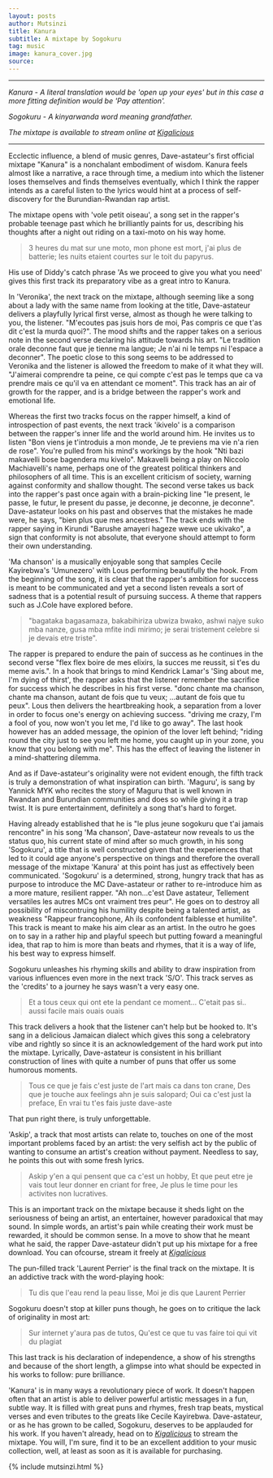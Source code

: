 ```yaml
---
layout: posts
author: Mutsinzi
title: Kanura
subtitle: A mixtape by Sogokuru
tag: music
image: kanura_cover.jpg
source:
---
```




------------------------------------
*Kanura - A literal translation would be 'open up your eyes' but in this case a
 more fitting definition would be 'Pay attention'.*

*Sogokuru - A kinyarwanda word meaning grandfather.*

*The mixtape is available to stream online at <a href="http://www.kigalicious.com/#!sogokuru/ao7ue" title="Stream Kanura on Kigalicious" target="_blank">Kigalicious</a>*

---------------------------------------


Ecclectic influence, a blend of music genres, Dave-astateur's first official
mixtape "Kanura" is a nonchalant embodiment of wisdom. Kanura feels almost like
a narrative, a race through time, a medium into which the listener
loses themselves and finds themselves eventually, which I think the rapper intends
as a careful listen to the lyrics would hint at a process of self-discovery
for the Burundian-Rwandan rap artist.


The mixtape opens with 'vole petit oiseau', a song set in the
rapper's probable teenage past which he brilliantly paints for us, describing his
thoughts after a night out riding on a taxi-moto on his way home.

> 3 heures du mat sur une moto, mon phone est mort, j'ai plus de batterie; les nuits etaient courtes sur le toit du papyrus.


His use of Diddy's catch phrase 'As we proceed to give you what you need' gives this first track its preparatory
vibe as a great intro to Kanura.

In 'Veronika', the next track on the mixtape, although seeming like a song about a lady with the same name
from looking at the title, Dave-astateur delivers a playfully lyrical first verse, almost as though he were talking to you, the listener. "M'ecoutes pas jsuis hors de moi, Pas compris ce que t'as dit c'est la murda quoi?". The mood shifts and the rapper takes on a serious note in the second verse declaring his attitude towards his art. "Le tradition orale deconne faut que je tienne ma langue; Je n'ai ni le temps ni l'espace a deconner". The poetic close to this song seems to be addressed to Veronika and the listener is allowed the freedom to make of it what they will. "J'aimerai comprendre ta peine, ce qui compte c'est pas le temps que ca va prendre mais ce qu'il va en attendant ce moment". This track has an air of growth for the rapper, and is a bridge between the rapper's work and emotional life.

Whereas the first two tracks focus on the rapper himself, a kind of introspection of past events, the next track 'ikivelo' is a comparison between the rapper's inner life and the world around him. He invites us to listen "Bon viens je t'introduis a mon monde, Je te previens ma vie n'a rien de rose". You're pulled from his mind's workings by the hook "Nti bazi makavelli bose bagendera mu kivelo". Makavelli being a play on Niccolo Machiavelli's name, perhaps one of the greatest political thinkers and philosophers of all time. This is an excellent criticism of society, warning against conformity and shallow thought. The second verse takes us back into the rapper's past once again with a brain-picking line "le present, le passe, le futur, le present du passe, je deconne, je deconne, je deconne". Dave-astateur looks on his past and observes that the mistakes he made were, he says, "bien plus que mes ancestres." The track ends with the rapper saying in Kirundi "Barushe amayeri hageze wewe uce ukivako", a sign that conformity is not absolute, that everyone should attempt to form their own understanding.

'Ma chanson' is a musically enjoyable song that samples Cecile Kayirebwa's 'Umunezero' with Lous performing beautifully the hook. From the beginning of the song, it is clear that the rapper's ambition for success is meant to be communicated and yet a second listen reveals a sort of sadness that is a potential result of pursuing success. A theme that rappers such as J.Cole have explored before.

>"bagataka bagasamaza, bakabihiriza ubwiza bwako, ashwi najye suko mba nanze, gusa mba mfite indi mirimo; je serai tristement celebre si je devais etre triste".

The rapper is prepared to endure the pain of success as he continues in the second verse "flex flex boire de mes elixirs, la succes me reussit, si t'es du meme avis.". In a hook that brings to mind Kendrick Lamar's 'Sing about me, I'm dying of thirst', the rapper asks that the listener remember the sacrifice for success which he describes in his first verse. "donc chante ma chanson, chante ma chanson, autant de fois que tu veux; ...autant de fois que tu peux". Lous then delivers the heartbreaking hook, a separation from a lover in order to focus one's energy on achieving success. "driving me crazy, I'm a fool of you, now won't you let me, I'd like to go away". The last hook however has an added message, the opinion of the lover left behind; "riding round the city just to see you left me home, you caught up in your zone, you know that you belong with me". This has the effect of leaving the listener in a mind-shattering dilemma.

And as if Dave-astateur's originality were not evident enough, the fifth track is truly a demonstration of what inspiration can birth. 'Maguru', is sang by Yannick MYK who recites the story of Maguru that is well known in Rwandan and Burundian communities and does so while giving it a trap twist. It is pure entertainment, definitely a song that's hard to forget.

Having already established that he is "le plus jeune sogokuru que t'ai jamais rencontre" in his song 'Ma chanson', Dave-astateur now reveals to us the status quo, his current state of mind after so much growth, in his song 'Sogokuru', a title that is well constructed given that the experiences that led to it could age anyone's perspective on things and therefore the overall message of the mixtape 'Kanura' at this point has just as effectively been communicated. 'Sogokuru' is a determined, strong, hungry track that has as purpose to introduce the MC Dave-astateur or rather to re-introduce him as a more mature, resilient rapper. "Ah non...c'est Dave astateur, Tellement versatiles les autres MCs ont vraiment tres peur". He goes on to destroy all possibility of miscontruing his humility despite being a talented artist, as weakness "Rappeur francophone, Ah ils confondent faiblesse et humilite". This track is meant to make his aim clear as an artist. In the outro he goes on to say in a rather hip and playful speech but putting foward a meaningful idea, that rap to him is more than beats and rhymes, that it is a way of life, his best way to express himself.

Sogokuru unleashes his rhyming skills and ability to draw inspiration from various influences even more in the next track 'S/O'. This track serves as the 'credits' to a journey he says wasn't a very easy one.

>Et a tous ceux qui ont ete la pendant ce moment... C'etait pas si.. aussi facile mais ouais ouais

This track delivers a hook that the listener can't help but be hooked to. It's sang in a delicious Jamaican dialect which gives this song a celebratory vibe and rightly so since it is an acknowledgement of the hard work put into the mixtape. Lyrically, Dave-astateur is consistent in his brilliant construction of lines with quite a number of puns that offer us some humorous moments.

> Tous ce que je fais c'est juste de l'art mais ca dans ton crane, Des que je touche aux feelings ahn je suis salopard; Oui ca c'est just la preface, En vrai tu t'es fais juste dave-aste

 That pun right there, is truly unforgettable.

'Askip', a track that most artists can relate to, touches on one of the most important problems faced by an artist: the very selfish act by the public of wanting to consume an artist's creation without payment. Needless to say, he points this out with some fresh lyrics.

>Askip y'en a qui pensent que ca c'est un hobby, Et que peut etre je vais tout leur donner en criant for free, Je plus le time pour les activites non lucratives.

This is an important track on the mixtape because it sheds light on the seriousness of being an artist, an entertainer, however paradoxical that may sound. In simple words, an artist's pain while creating their work must be rewarded, it should be common sense. In a move to show that he meant what he said, the rapper Dave-astateur didn't put up his mixtape for a free download. You can ofcourse, stream it freely at *<a href="http://www.kigalicious.com/#!sogokuru/ao7ue" title="Stream Kanura on Kigalicious" target="_blank">Kigalicious</a>*

The pun-filled track 'Laurent Perrier' is the final track on the mixtape. It is an addictive track with the word-playing hook:

> Tu dis que l'eau rend la peau lisse, Moi je dis que Laurent Perrier

Sogokuru doesn't stop at killer puns though, he goes on to critique the lack of originality in most art:

>Sur internet y'aura pas de tutos, Qu'est ce que tu vas faire toi qui vit du plagiat

This last track is his declaration of independence, a show of his strengths and because of the short length, a glimpse into what should be expected in his works to follow: pure brilliance.

'Kanura' is in many ways a revolutionary piece of work. It doesn't happen often that an artist is able to deliver powerful artistic messages in a fun, subtle way. It is filled with great puns and rhymes, fresh trap beats, mystical verses and even tributes to the greats like Cecile Kayirebwa. Dave-astateur, or as he has grown to be called, Sogokuru, deserves to be applauded for his work. If you haven't already, head on to *<a href="http://www.kigalicious.com/#!sogokuru/ao7ue" title="Stream Kanura on Kigalicious" target="_blank">Kigalicious</a>*  to stream the mixtape. You will, I'm sure, find it to be an excellent addition to your music collection, well, at least as soon as it is available for purchasing.


{% include mutsinzi.html %}

